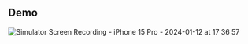 ## Demo

![Simulator Screen Recording - iPhone 15 Pro - 2024-01-12 at 17 36 57](https://github.com/viachaslauhryniuk/habitTracker/assets/43450673/4695faf8-9d68-433e-851a-8076222034eb)
